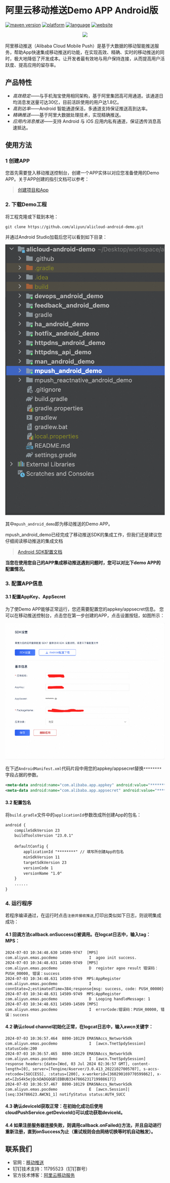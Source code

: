 # 阿里云移动推送Demo APP Android版
[![maven version](https://img.shields.io/badge/Maven-3.0.11-brightgreen.svg)](https://mhub.console.aliyun.com/#/download) [![platform](https://img.shields.io/badge/platform-android-lightgrey.svg)](https://developer.android.com/index.html) [![language](https://img.shields.io/badge/language-java-orange.svg)](http://www.oracle.com/technetwork/java/index.html) [![website](https://img.shields.io/badge/website-CloudPush-red.svg)](https://www.aliyun.com/product/cps)


<div align="center">
<img src="./assets/logo.png">
</div>



阿里移动推送（Alibaba Cloud Mobile Push）是基于大数据的移动智能推送服务，帮助App快速集成移动推送的功能，在实现高效、精确、实时的移动推送的同时，极大地降低了开发成本。让开发者最有效地与用户保持连接，从而提高用户活跃度、提高应用的留存率。

## 产品特性

-   *高效稳定*——与手机淘宝使用相同架构，基于阿里集团高可用通道。该通道日均消息发送量可达30亿，目前活跃使用的用户达1.8亿。
-   *高到达率*——Android 智能通道保活，多通道支持保证推送高到达率。
-   *精确推送*——基于阿里大数据处理技术，实现精确推送。
-   *应用内消息推送*——支持 Android 与 iOS 应用内私有通道，保证透传消息高速抵达。



## 使用方法

### 1 创建APP

您首先需要登入移动推送控制台，创建一个APP实体以对应您准备使用的Demo APP。关于APP创建的指引文档可以参考：

>[创建项目和App](https://help.aliyun.com/document_detail/436513.html?spm=a2c4g.434660.0.0.255d4289JUbMoM#section-8am-xwe-iqh)

### 2. 下载Demo工程

将工程克隆或下载到本地：

```shell
git clone https://github.com/aliyun/alicloud-android-demo.git
```

并通过Android Studio加载后您可以看到如下目录：

<div align="center">
<img src="./assets/project_struct.png">
</div>


其中`mpush_android_demo`即为移动推送的Demo APP。

mpush_android_demo已经完成了移动推送SDK的集成工作，但我们还是建议您仔细阅读移动推送的集成文档

>[Android SDK配置文档](https://help.aliyun.com/document_detail/51056.html)

**当您在使用您自己的APP集成移动推送遇到问题时，您可以对比下demo APP的配置情况。**

###  3. 配置APP信息

#### 3.1 配置AppKey、AppSecret

为了使Demo APP能够正常运行，您还需要配置您的appkey/appsecret信息。
您可以在移动推送控制台，点击您在第一步创建的APP，点击设置按钮，如图所示：

<div align="center">
<img src="./assets/appkey_location.png">
</div>


在下述`AndroidManifest.xml`代码片段中用您的appkey/appsecret替换`********`字段占据的参数。

```xml
<meta-data android:name="com.alibaba.app.appkey" android:value="********"/> <!-- 请填写你自己的- appKey -->
<meta-data android:name="com.alibaba.app.appsecret" android:value="********"/> <!-- 请填写你自己的appSecret -->
```



#### 3.2 配置包名

将`build.gradle`文件中的`applicationId`参数改成所创建App的包名：

```xml
android {
    compileSdkVersion 23
    buildToolsVersion "23.0.1"

    defaultConfig {
        applicationId "********" // 填写所创建App的包名
        minSdkVersion 11
        targetSdkVersion 23
        versionCode 1
        versionName "1.0"
    }
	......
}
```



### 4. 运行程序

若程序编译通过，在运行时点击`注册并接收推送`,打印出类似如下日志，则说明集成成功：

#### 4.1 回调方法callback.onSuccess()被调用。在logcat日志中，输入tag：MPS：

```
2024-07-03 10:34:48.630 14509-9747  [MPS]                   com.aliyun.emas.pocdemo              I  agoo init success.
2024-07-03 10:34:48.631 14509-9749  [MPS]                   com.aliyun.emas.pocdemo              D  register agoo result 错误码：PUSH_00000, 错误：success
2024-07-03 10:34:48.631 14509-9749  MPS:AppRegister         com.aliyun.emas.pocdemo              I  connState=2;estimatedTime=384;response{msg: success, code: PUSH_00000}
2024-07-03 10:34:48.631 14509-9749  MPS:AppRegister         com.aliyun.emas.pocdemo              D  Looping handleMessage: 1
2024-07-03 10:34:48.631 14509-14509 [MPS]                   com.aliyun.emas.pocdemo              I  errorCode:错误码：PUSH_00000, 错误：success
```
#### 4.2 确认cloud channel初始化正常，在logcat日志中，输入awcn关键字：

```
2024-07-03 10:36:57.464  8890-10129 EMASNAccs_NetworkSdk    com.aliyun.emas.pocdemo              I  [awcn.TnetSpdySession]  statusCode:200
2024-07-03 10:36:57.465  8890-10129 EMASNAccs_NetworkSdk    com.aliyun.emas.pocdemo              I  [awcn.TnetSpdySession]  response headers:{date=[Wed, 03 Jul 2024 02:36:57 GMT], content-length=[0], server=[Tengine/Aserver/3.0.413_20221027005707], s-accs-retcode=[SUCCESS], :status=[200], x-workerid=[360290169770599862], x-at=[ZoS4k5ejQckDADGQGBlEBBUB3347866231719988617]}
2024-07-03 10:36:57.467  8890-10129 EMASNAccs_NetworkSdk    com.aliyun.emas.pocdemo              E  [awcn.Session]|[seq:334786623.AWCN1_1] notifyStatus status:AUTH_SUCC
```
#### 4.3 确认deviceId获取正常：在初始化成功后使用cloudPushService.getDeviceId()可以成功获取deviceId。

#### 4.4 如果注册服务器连接失败，则调用callback.onFailed()方法，并且自动进行重新注册，直到onSuccess为止（重试规则会由网络切换等时机自动触发）。






## 联系我们

-   官网：[移动推送](https://www.aliyun.com/product/cps)
-   钉钉技术支持：11795523（钉钉群号）
-   官方技术博客：[阿里云移动服务](https://yq.aliyun.com/teams/32)